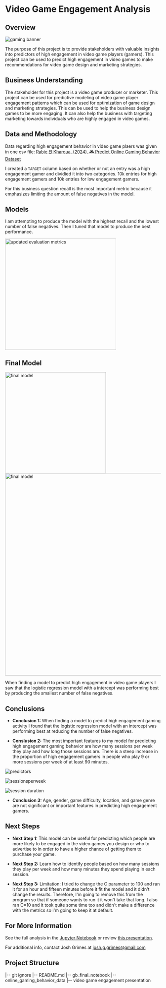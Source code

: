 # Video Game Engagement Analysis

## Overview

![gaming banner](https://github.com/user-attachments/assets/f200cc23-f195-4468-98e0-2df27b7b39c8)


The purpose of this project is to provide stakeholders with valuable insights into predictors of high engagement in video game players (gamers).  This project can be used to predict high engagement in video games to make recommendations for video game design and marketing strategies.

## Business Understanding

The stakeholder for this project is a video game producer or marketer.  This project can be used for predictive modeling of video game player engagement patterns which can be used for optimization of game design and marketing strategies.  This can be used to help the business design games to be more engaging.  It can also help the business with targeting marketing towards individuals who are highly engaged in video games. 

## Data and Methodology

Data regarding high engagement behavior in video game plaers was given in one csv file: [Rabie El Kharoua. (2024). 🎮 Predict Online Gaming Behavior Dataset](https://www.kaggle.com/datasets/rabieelkharoua/predict-online-gaming-behavior-dataset)

I created a `TARGET` column based on whether or not an entry was a high engagement gamer and dividied it into two categories.  10k entries for high engagement gamers and 10k entries for low engagement gamers. 

For this business question recall is the most important metric because it emphasizes limiting the amount of false negatives in the model. 

## Models
I am attempting to produce the model with the highest recall and the lowest number of false negatives.  Then I tuned that model to produce the best performance. 

<img width="359" alt="updated evaluation metrics" src="https://github.com/user-attachments/assets/cb1bd291-d254-4dd0-a481-f829d859aa33">


## Final Model

<img width="326" alt="final model" src="https://github.com/user-attachments/assets/e460fef8-f0e7-4e50-9bc0-71943229c3e1">

<img width="653" alt="final model" src="https://github.com/user-attachments/assets/3a64f072-d041-43bf-8c41-d127733645d9">

When finding a model to predict high engagement in video game players I saw that the logistic regression model with a intercept was performing best by producing the smallest number of false negatives.  

## Conclusions
- __Conclusion 1:__  When finding a model to predict high engagement gaming activity I found that the logistic regression model with an intercept was performing best at reducing the number of false negatives.


- __Conslusion 2:__  The most important features to my model for predicting high engagement gaming behavior are how many sessions per week they play and how long those sessions are. There is a steep increase in the proportion of high engagement gamers in people who play 9 or more sessions per week of at least 90 minutes. 

![predictors](https://github.com/user-attachments/assets/112bd56f-88ff-4523-9e0f-ac50a6fba252)

![sessionsperweek](https://github.com/user-attachments/assets/5eaefdbc-c878-4731-9049-93b416481884)

![session duration](https://github.com/user-attachments/assets/729ccc94-d6d6-4adf-b013-c5eda097dc83)

- __Conclusion 3:__   Age, gender, game difficulty, location, and game genre are not significant or important features in predicting high engagement gamers. 

## Next Steps
- __Next Step 1:__  This model can be useful for predicting which people are more likely to be engaged in the video games you design or who to advertise to in order to have a higher chance of getting them to purchase your game.


- __Next Step 2:__  Learn how to identify people based on how many sessions they play per week and how many minutes they spend playing in each session. 


- __Next Step 3:__  Limitation: I tried to change the C parameter to 100 and ran it for an hour and fifteen minutes before it fit the model and it didn't change the results. Therefore, I'm going to remove this from the program so that if someone wants to run it it won't take that long.  I also ran C=10 and it took quite some time too and didn't make a difference with the metrics so I'm going to keep it at default. 

## For More Information
See the full analysis in the [Jupyter Notebook](https://github.com/josh-g-grimes/Gaming-Behavior/blob/main/notebook.ipynb) or review [this presentation](https://docs.google.com/presentation/d/16DpmhlED85T7bBYjyElxSJ-8xrJmT_Df4Wvs0EHA63Y/edit?usp=sharing). 

For additional info, contact Josh Grimes at josh.g.grimes@gmail.com


## Project Structure
|-- git ignore
|-- README.md
|-- gb_final_notebook
|-- online_gaming_behavior_data
|-- video game engagement presentation
